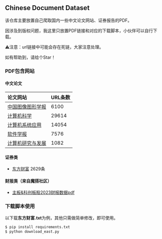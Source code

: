## Chinese Document Dataset
该仓库主要放置自己爬取国内一些中文论文网站、证券报告的PDF。

因涉及到版权问题，我这里只放置PDF链接和对应的下载脚本，小伙伴可以自行下载。

⚠️注意：url链接中可能会存在死链，大家注意处理。

如有帮助到，请给个Star！

### PDF包含网站
#### 中文论文
|论文网站|URL条数|
|:--|:---|
|[中国图像图形学报](http://www.cjig.cn/jig/ch/reader/issue_list_click.aspx?year_id=2023&quarter_id=1)|6100|
|[计算机科学](https://www.jsjkx.com/CN/article/showOldPictureList.do?pager=1)|29614|
|[计算机系统应用](http://www.c-s-a.org.cn/csa/issue/browser)|14054|
|[软件学报](https://www.jos.org.cn/jos/issue/browser)|7576|
|[计算机研究与发展](https://crad.ict.ac.cn/archive_list.htm)|1082|

#### 证券类
- [东方财富](https://data.eastmoney.com/report/industry.jshtml?hyid=459) 2629条

#### 财报类（来自魔搭社区）
- [主板&科创板股2023财报数据pdf](https://www.modelscope.cn/datasets/baimuqier/stocks_financial_reports/files)

### 下载脚本使用
以下载**东方财富.txt**为例，其他只需做简单修改，即可使用。
```bash
$ pip install requirements.txt
$ python download_east.py
```

